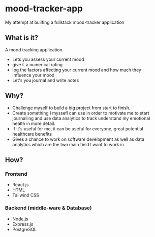 # mood-tracker-app

My attempt at builfing a fullstack mood-tracker application  

## What is it?  
A mood tracking application.  
- Lets you assess your current mood  
- give it a numerical rating  
- log the factors affecting your current mood and how much they influence your mood
- Let's you journal and write notes   

## Why?  
- Challenge myself to build a big project from start to finish.  
- Create something I myssefl can use in order to motivate me to start journalling and use data analytics to track understand my emotional health in more detail.
- If it's useful for me, it can be useful for everyone, great potential healthcare benefits
- Gives a chance to work on software development as well as data analytics which are the two main field I want to work in.

## How?  

### Frontend
- React.js  
- HTML
- Tailwind CSS

### Backend (middle-ware & Database)
- Node.js
- Express.js
- PostgreSQL
 
